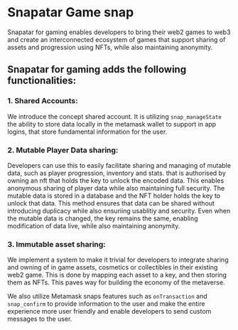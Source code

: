 # Snapatar Game snap

Snapatar for gaming enables developers to bring their web2 games to web3 and create an interconnected ecosystem of games that support sharing of assets and progression using NFTs, while also maintaining anonymity. 
## Snapatar for gaming adds the following functionalities:
### 1. Shared Accounts: 
We introduce the concept shared account. It is utilizing `snap_manageState` the ability to store data locally in the metamask wallet to support in app logins, that store fundamental information for the user.
### 2. Mutable Player Data sharing:
Developers can use this to easily facilitate sharing and managing of mutable data, such as player progression, inventory and stats. that is authorised by owning an nft that holds the key to unlock the encoded data. This enables anonymous sharing of player data while also maintaining full security. The mutable data is stored in a database and the NFT holder holds the key to unlock that data. This method ensures that data can be shared without introducing duplicacy while also ensuriing usablitiy and security. Even when the mutable data is changed, the key remains the same, enabling modification of data live, while also maintaining anonymity.
### 3. Immutable asset sharing: 
We implement a system to make it trivial for developers to integrate sharing and owning of in game assets, cosmetics or collectibles in their existing web2 game. This is done by mapping each asset to a key, and then storing them as NFTs. This paves way for building the economy of the metaverse.


We also utilize Metamask snaps features such as `onTransaction` and `snap_confirm` to provide information to the user and make the entire experience more user friendly and enable developers to send custom messages to the user.
